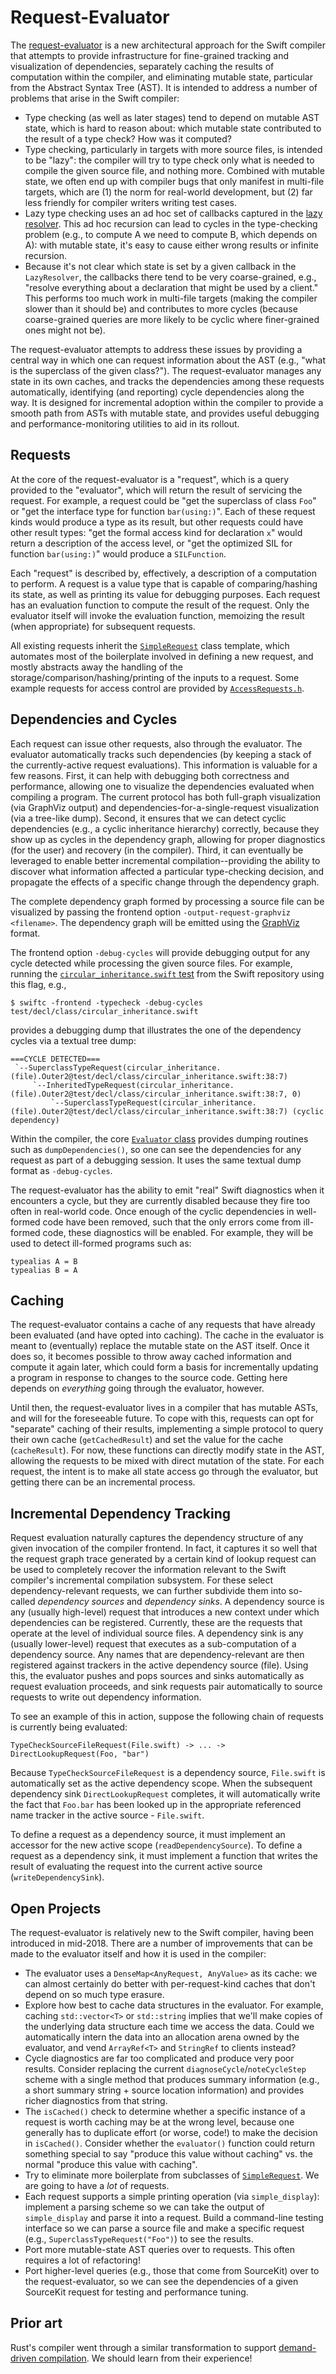 # Request-Evaluator

The [request-evaluator](https://github.com/apple/swift/blob/main/include/swift/AST/Evaluator.h) is a new architectural approach for the Swift compiler that attempts to provide infrastructure for fine-grained tracking and visualization of dependencies, separately caching the results of computation within the compiler, and eliminating mutable state, particular from the Abstract Syntax Tree (AST). It is intended to address a number of problems that arise in the Swift compiler:

* Type checking (as well as later stages) tend to depend on mutable AST state, which is hard to reason about: which mutable state contributed to the result of a type check? How was it computed?
* Type checking, particularly in targets with more source files, is intended to be "lazy": the compiler will try to type check only what is needed to compile the given source file, and nothing more. Combined with mutable state, we often end up with compiler bugs that only manifest in multi-file targets, which are (1) the norm for real-world development, but (2) far less friendly for compiler writers writing test cases.
* Lazy type checking uses an ad hoc set of callbacks captured in the [lazy resolver](https://github.com/apple/swift/blob/main/include/swift/AST/LazyResolver.h). This ad hoc recursion can lead to cycles in the type-checking problem (e.g., to compute A we need to compute B, which depends on A): with mutable state, it's easy to cause either wrong results or infinite recursion.
* Because it's not clear which state is set by a given callback in the `LazyResolver`, the callbacks there tend to be very coarse-grained, e.g., "resolve everything about a declaration that might be used by a client." This performs too much work in multi-file targets (making the compiler slower than it should be) and contributes to more cycles (because coarse-grained queries are more likely to be cyclic where finer-grained ones might not be).

The request-evaluator attempts to address these issues by providing a central
way in which one can request information about the AST (e.g., "what is the superclass of the given class?"). The request-evaluator manages any state in its own caches, and tracks the dependencies among these requests automatically, identifying (and reporting) cycle dependencies along the way. It is designed for incremental adoption within the compiler to provide a smooth path from ASTs with mutable state, and provides useful debugging and performance-monitoring utilities to aid in its rollout.

## Requests
At the core of the request-evaluator is a "request", which is a query provided to the "evaluator", which will return the result of servicing the request. For example, a request could be "get the superclass of class `Foo`" or "get the interface type for function `bar(using:)`". Each of these request kinds would produce a type as its result, but other requests could have other result types: "get the formal access kind for declaration `x`" would return a description of the access level, or "get the optimized SIL for function `bar(using:)`" would produce a `SILFunction`.

Each "request" is described by, effectively, a description of a computation to perform. A request is a value type that is capable of comparing/hashing its state, as well as printing its value for debugging purposes. Each request has an evaluation function to compute the result of the request. Only the evaluator itself will invoke the evaluation function, memoizing the result (when appropriate) for subsequent requests.

All existing requests inherit the [`SimpleRequest`](https://github.com/apple/swift/blob/main/include/swift/AST/SimpleRequest.h) class template, which automates most of the boilerplate involved in defining a new request, and mostly abstracts away the handling of the storage/comparison/hashing/printing of the inputs to a request. Some example requests for access control are provided by [`AccessRequests.h`](https://github.com/apple/swift/blob/main/include/swift/AST/AccessRequests.h).

## Dependencies and Cycles

Each request can issue other requests, also through the evaluator. The evaluator automatically tracks such dependencies (by keeping a stack of the currently-active request evaluations). This information is valuable for a few reasons. First, it can help with debugging both correctness and performance, allowing one to visualize the dependencies evaluated when compiling a program. The current protocol has both full-graph visualization (via GraphViz output) and dependencies-for-a-single-request visualization (via a tree-like dump). Second, it ensures that we can detect cyclic dependencies (e.g., a cyclic inheritance hierarchy) correctly, because they show up as cycles in the dependency graph, allowing for proper diagnostics (for the user) and recovery (in the compiler). Third, it can eventually be leveraged to enable better incremental compilation--providing the ability to discover what information affected a particular type-checking decision, and propagate the effects of a specific change through the dependency graph.

The complete dependency graph formed by processing a source file can be visualized by passing the frontend option `-output-request-graphviz <filename>`. The dependency graph will be emitted using the [GraphViz](https://www.graphviz.org) format.

The frontend option `-debug-cycles` will provide debugging output for any cycle detected while processing the given source files. For example, running the [`circular_inheritance.swift` test](https://github.com/apple/swift/blob/main/test/decl/class/circular_inheritance.swift) from the Swift repository using this flag, e.g.,

```
$ swiftc -frontend -typecheck -debug-cycles test/decl/class/circular_inheritance.swift
```

provides a debugging dump that illustrates the one of the dependency cycles via a textual tree dump:

```
===CYCLE DETECTED===
 `--SuperclassTypeRequest(circular_inheritance.(file).Outer2@test/decl/class/circular_inheritance.swift:38:7)
     `--InheritedTypeRequest(circular_inheritance.(file).Outer2@test/decl/class/circular_inheritance.swift:38:7, 0)
         `--SuperclassTypeRequest(circular_inheritance.(file).Outer2@test/decl/class/circular_inheritance.swift:38:7) (cyclic dependency)
```

Within the compiler, the core [`Evaluator` class](https://github.com/apple/swift/blob/main/include/swift/AST/Evaluator.h) provides dumping routines such as `dumpDependencies()`, so one can see the dependencies for any request as part of a debugging session. It uses the same textual dump format as `-debug-cycles`.

The request-evaluator has the ability to emit "real" Swift diagnostics when it encounters a cycle, but they are currently disabled because they fire too often in real-world code. Once enough of the cyclic dependencies in well-formed code have been removed, such that the only errors come from ill-formed code, these diagnostics will be enabled. For example, they will be used to detect ill-formed programs such as:

```
typealias A = B
typealias B = A
```

## Caching
The request-evaluator contains a cache of any requests that have already been evaluated (and have opted into caching). The cache in the evaluator is meant to (eventually) replace the mutable state on the AST itself. Once it does so, it becomes possible to throw away cached information and compute it again later, which could form a basis for incrementally updating a program in response to changes to the source code. Getting here depends on *everything* going through the evaluator, however.

Until then, the request-evaluator lives in a compiler that has mutable ASTs, and will for the foreseeable future. To cope with this, requests can opt for "separate" caching of their results, implementing a simple protocol to query their own cache (`getCachedResult`) and set the value for the cache (`cacheResult`). For now, these functions can directly modify state in the AST, allowing the requests to be mixed with direct mutation of the state. For each request, the intent is to make all state access go through the evaluator, but getting there can be an incremental process.

## Incremental Dependency Tracking

Request evaluation naturally captures the dependency structure of any given invocation of the compiler frontend. In fact, it captures it so well that the request graph trace generated by a certain kind of lookup request can be used to completely recover the information relevant to the Swift compiler's incremental compilation subsystem. For these select dependency-relevant requests, we can further subdivide them into so-called *dependency sources* and *dependency sinks*. A dependency source is any (usually high-level) request that introduces a new context under which dependencies can be registered. Currently, these are the requests that operate at the level of individual source files. A dependency sink is any (usually lower-level) request that executes as a sub-computation of a dependency source. Any names that are dependency-relevant are then registered against trackers in the active dependency source (file). Using this, the evaluator pushes and pops sources and sinks automatically as request evaluation proceeds, and sink requests pair automatically to source requests to write out dependency information.

To see an example of this in action, suppose the following chain of requests is currently being evaluated:

```
TypeCheckSourceFileRequest(File.swift) -> ... -> DirectLookupRequest(Foo, "bar")
```

Because `TypeCheckSourceFileRequest` is a dependency source, `File.swift` is automatically set as the active dependency scope. When the subsequent dependency sink `DirectLookupRequest` completes, it will automatically write the fact that `Foo.bar` has been looked up in the appropriate referenced name tracker in the active source - `File.swift`.

To define a request as a dependency source, it must implement an accessor for the new active scope (`readDependencySource`). To define a request as a dependency sink, it must implement a function that writes the result of evaluating the request into the current active source (`writeDependencySink`).

## Open Projects

The request-evaluator is relatively new to the Swift compiler, having been introduced in mid-2018. There are a number of improvements that can be made to the evaluator itself and how it is used in the compiler:

* The evaluator uses a `DenseMap<AnyRequest, AnyValue>` as its cache: we can almost certainly do better with per-request-kind caches that don't depend on so much type erasure.
* Explore how best to cache data structures in the evaluator. For example, caching `std::vector<T>` or `std::string` implies that we'll make copies of the underlying data structure each time we access the data. Could we automatically intern the data into an allocation arena owned by the evaluator, and vend `ArrayRef<T>` and `StringRef` to clients instead?
* Cycle diagnostics are far too complicated and produce very poor results. Consider replacing the current `diagnoseCycle`/`noteCycleStep` scheme with a single method that produces summary information (e.g., a short summary string + source location information) and provides richer diagnostics from that string.
* The `isCached()` check to determine whether a specific instance of a request is worth caching may be at the wrong level, because one generally has to duplicate effort (or worse, code!) to make the decision in `isCached()`. Consider whether the `evaluator()` function could return something special to say "produce this value without caching" vs. the normal "produce this value with caching".
* Try to eliminate more boilerplate from subclasses of [`SimpleRequest`](https://github.com/apple/swift/blob/main/include/swift/AST/SimpleRequest.h). We are going to have a *lot* of requests.
* Each request supports a simple printing operation (via `simple_display`): implement a parsing scheme so we can take the output of `simple_display` and parse it into a request. Build a command-line testing interface so we can parse a source file and make a specific request (e.g., `SuperclassTypeRequest("Foo")`) to see the results.
* Port more mutable-state AST queries over to requests. This often requires a lot of refactoring!
* Port higher-level queries (e.g., those that come from SourceKit) over to the request-evaluator, so we can see the dependencies of a given SourceKit request for testing and performance tuning.

## Prior art
Rust's compiler went through a similar transformation to support [demand-driven compilation](https://rust-lang-nursery.github.io/rustc-guide/query.html). We should learn from their experience!
